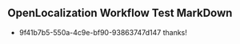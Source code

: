 ## OpenLocalization Workflow Test MarkDown
* 9f41b7b5-550a-4c9e-bf90-93863747d147 thanks!

<!--HONumber=Aug16_HO3-->



